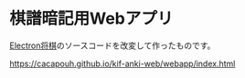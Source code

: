 # 棋譜暗記用Webアプリ

[Electron将棋](https://github.com/sunfish-shogi/electron-shogi)のソースコードを改変して作ったものです。

https://cacapouh.github.io/kif-anki-web/webapp/index.html